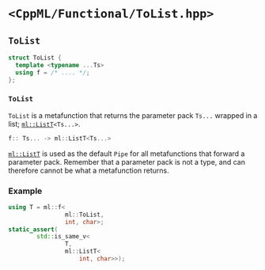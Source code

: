 # `<CppML/Functional/ToList.hpp>`

## `ToList`

```c++
struct ToList {
  template <typename ...Ts>
  using f = /* .... */;
};
```
### `ToList`

`ToList` is a metafunction that returns the parameter pack `Ts...` wrapped in a list; [`ml::ListT`](../Vocabulary/List.md)`<Ts...>`.

```c++
f:: Ts... -> ml::ListT<Ts...>
```

[`ml::ListT`](../Vocabulary/List.md) is used as the default `Pipe` for all metafunctions that forward a parameter pack. Remember that a parameter pack is not a type, and can therefore cannot be what a metafunction returns.

### Example

```c++
using T = ml::f<
                ml::ToList,
                int, char>;
static_assert(
        std::is_same_v<
                T,
                ml::ListT<
                    int, char>>);
```
